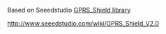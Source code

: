 Based on Seeedstudio [GPRS_Shield library](https://github.com/Seeed-Studio/GPRS_SIM900)

http://www.seeedstudio.com/wiki/GPRS_Shield_V2.0
